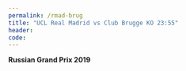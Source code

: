 ```yaml
---
permalink: /rmad-brug
title: "UCL Real Madrid vs Club Brugge KO 23:55"
header:
code:
---
```


**Russian Grand Prix 2019**
